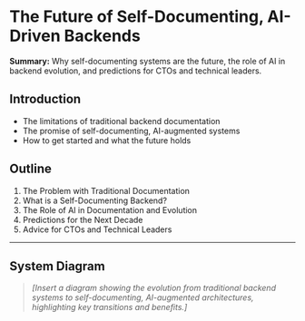 # The Future of Self-Documenting, AI-Driven Backends

**Summary:**
Why self-documenting systems are the future, the role of AI in backend evolution, and predictions for CTOs and technical leaders.

## Introduction
- The limitations of traditional backend documentation
- The promise of self-documenting, AI-augmented systems
- How to get started and what the future holds

## Outline
1. The Problem with Traditional Documentation
2. What is a Self-Documenting Backend?
3. The Role of AI in Documentation and Evolution
4. Predictions for the Next Decade
5. Advice for CTOs and Technical Leaders

---

## System Diagram

> _[Insert a diagram showing the evolution from traditional backend systems to self-documenting, AI-augmented architectures, highlighting key transitions and benefits.]_ 
